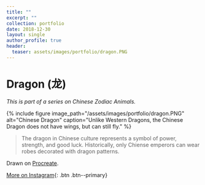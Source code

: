 ```yaml
---
title: ""
excerpt: ""
collection: portfolio
date: 2018-12-30
layout: single
author_profile: true
header:
  teaser: assets/images/portfolio/dragon.PNG
---
```


# Dragon (龙)

_This is part of a series on Chinese Zodiac Animals._

{% include figure image_path="/assets/images/portfolio/dragon.PNG" alt="Chinese Dragon" caption="Unlike Western Dragons, the Chinese Dragon does not have wings, but can still fly." %}

> The dragon in Chinese culture represents a symbol of power, strength, and good luck. Historically, only Chiense emperors can wear robes decorated with dragon patterns.

Drawn on [Procreate](https://procreate.art/).

[More on Instagram](https://instagram.com/bykfrankc){: .btn .btn--primary}